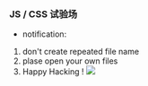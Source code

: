### JS / CSS 试验场
- notification: 
1. don't  create repeated file name
2. plase open your own files
3. Happy Hacking !
![](https://ss0.baidu.com/73x1bjeh1BF3odCf/it/u=2046130153,1426985417&fm=85&s=60C0FD145252B1905F28C1C30300A0A3)

